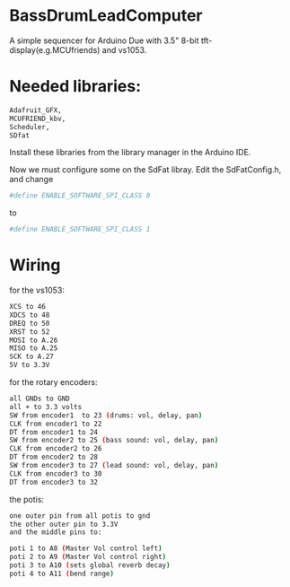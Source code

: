 # BassDrumLeadComputer

A simple sequencer for Arduino Due with 3.5" 8-bit tft-display(e.g.MCUfriends) and vs1053.


# Needed libraries:
```sh
Adafruit_GFX,
MCUFRIEND_kbv,
Scheduler,
SDfat
```
Install these libraries from the library manager in the Arduino IDE.

Now we must configure some on the SdFat libray. Edit the SdFatConfig.h, and change
```sh
#define ENABLE_SOFTWARE_SPI_CLASS 0
```
to
```sh
#define ENABLE_SOFTWARE_SPI_CLASS 1
```

# Wiring

for the vs1053:
```sh
XCS to 46
XDCS to 48
DREQ to 50
XRST to 52
MOSI to A.26
MISO to A.25
SCK to A.27
5V to 3.3V
```

for the rotary encoders:
```sh
all GNDs to GND
all + to 3.3 volts
SW from encoder1  to 23 (drums: vol, delay, pan)  
CLK from encoder1 to 22 
DT from encoder1 to 24 
SW from encoder2 to 25 (bass sound: vol, delay, pan)
CLK from encoder2 to 26 
DT from encoder2 to 28
SW from encoder3 to 27 (lead sound: vol, delay, pan)
CLK from encoder3 to 30 
DT from encoder3 to 32 
```

the potis:
```sh
one outer pin from all potis to gnd 
the other outer pin to 3.3V
and the middle pins to:
```
```sh
poti 1 to A8 (Master Vol control left)
poti 2 to A9 (Master Vol control right)
poti 3 to A10 (sets global reverb decay)
poti 4 to A11 (bend range)
```
